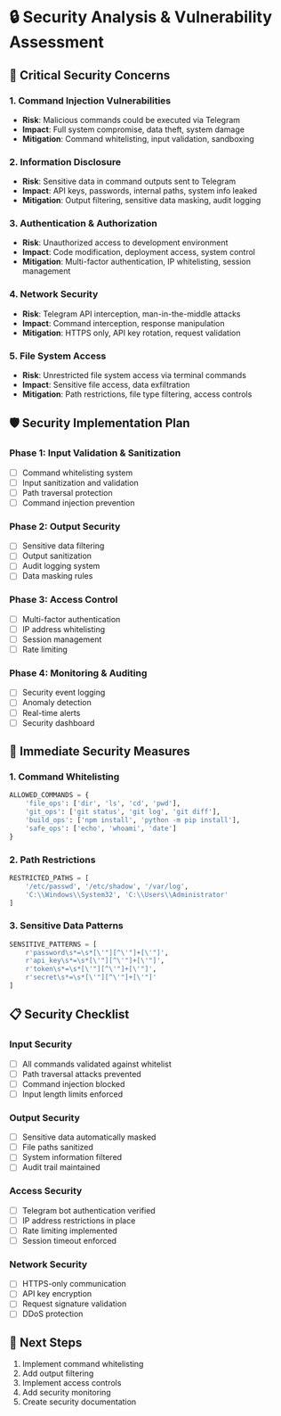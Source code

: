 # 🔒 Security Analysis & Vulnerability Assessment

## 🚨 **Critical Security Concerns**

### **1. Command Injection Vulnerabilities**

- **Risk**: Malicious commands could be executed via Telegram
- **Impact**: Full system compromise, data theft, system damage
- **Mitigation**: Command whitelisting, input validation, sandboxing

### **2. Information Disclosure**

- **Risk**: Sensitive data in command outputs sent to Telegram
- **Impact**: API keys, passwords, internal paths, system info leaked
- **Mitigation**: Output filtering, sensitive data masking, audit logging

### **3. Authentication & Authorization**

- **Risk**: Unauthorized access to development environment
- **Impact**: Code modification, deployment access, system control
- **Mitigation**: Multi-factor authentication, IP whitelisting, session management

### **4. Network Security**

- **Risk**: Telegram API interception, man-in-the-middle attacks
- **Impact**: Command interception, response manipulation
- **Mitigation**: HTTPS only, API key rotation, request validation

### **5. File System Access**

- **Risk**: Unrestricted file system access via terminal commands
- **Impact**: Sensitive file access, data exfiltration
- **Mitigation**: Path restrictions, file type filtering, access controls

## 🛡️ **Security Implementation Plan**

### **Phase 1: Input Validation & Sanitization**

- [ ] Command whitelisting system
- [ ] Input sanitization and validation
- [ ] Path traversal protection
- [ ] Command injection prevention

### **Phase 2: Output Security**

- [ ] Sensitive data filtering
- [ ] Output sanitization
- [ ] Audit logging system
- [ ] Data masking rules

### **Phase 3: Access Control**

- [ ] Multi-factor authentication
- [ ] IP address whitelisting
- [ ] Session management
- [ ] Rate limiting

### **Phase 4: Monitoring & Auditing**

- [ ] Security event logging
- [ ] Anomaly detection
- [ ] Real-time alerts
- [ ] Security dashboard

## 🔐 **Immediate Security Measures**

### **1. Command Whitelisting**

```python
ALLOWED_COMMANDS = {
    'file_ops': ['dir', 'ls', 'cd', 'pwd'],
    'git_ops': ['git status', 'git log', 'git diff'],
    'build_ops': ['npm install', 'python -m pip install'],
    'safe_ops': ['echo', 'whoami', 'date']
}
```

### **2. Path Restrictions**

```python
RESTRICTED_PATHS = [
    '/etc/passwd', '/etc/shadow', '/var/log',
    'C:\\Windows\\System32', 'C:\\Users\\Administrator'
]
```

### **3. Sensitive Data Patterns**

```python
SENSITIVE_PATTERNS = [
    r'password\s*=\s*[\'"][^\'"]+[\'"]',
    r'api_key\s*=\s*[\'"][^\'"]+[\'"]',
    r'token\s*=\s*[\'"][^\'"]+[\'"]',
    r'secret\s*=\s*[\'"][^\'"]+[\'"]'
]
```

## 📋 **Security Checklist**

### **Input Security**

- [ ] All commands validated against whitelist
- [ ] Path traversal attacks prevented
- [ ] Command injection blocked
- [ ] Input length limits enforced

### **Output Security**

- [ ] Sensitive data automatically masked
- [ ] File paths sanitized
- [ ] System information filtered
- [ ] Audit trail maintained

### **Access Security**

- [ ] Telegram bot authentication verified
- [ ] IP address restrictions in place
- [ ] Rate limiting implemented
- [ ] Session timeout enforced

### **Network Security**

- [ ] HTTPS-only communication
- [ ] API key encryption
- [ ] Request signature validation
- [ ] DDoS protection

## 🚀 **Next Steps**

1. Implement command whitelisting
2. Add output filtering
3. Implement access controls
4. Add security monitoring
5. Create security documentation
